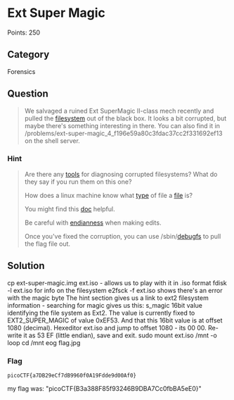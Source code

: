 # Ext Super Magic
Points: 250

## Category
Forensics

## Question
>We salvaged a ruined Ext SuperMagic II-class mech recently and pulled the [filesystem](files/ext-super-magic.img) out of the black box. It looks a bit corrupted, but maybe there's something interesting in there. You can also find it in /problems/ext-super-magic_4_f196e59a80c3fdac37cc2f331692ef13 on the shell server. 

### Hint
>Are there any [tools](https://en.wikipedia.org/wiki/Fsck) for diagnosing corrupted filesystems? What do they say if you run them on this one?
>
>How does a linux machine know what [type](https://www.garykessler.net/library/file_sigs.html) of file a [file](https://linux.die.net/man/1/file) is?
>
>You might find this [doc](http://www.nongnu.org/ext2-doc/ext2.html) helpful.
>
>Be careful with [endianness](https://en.wikipedia.org/wiki/Endianness) when making edits.
>
>Once you've fixed the corruption, you can use /sbin/[debugfs](https://linux.die.net/man/8/debugfs) to pull the flag file out.

## Solution
cp ext-super-magic.img ext.iso - allows us to play with it in .iso format
fdisk -l ext.iso for info on the filesystem
e2fsck -f ext.iso  shows there's an error with the magic byte
The hint section gives us a link to ext2 filesystem information - searching for magic gives us this:
s_magic
16bit value identifying the file system as Ext2. The value is currently fixed to EXT2_SUPER_MAGIC of value 0xEF53. 
And that this 16bit value is at offset 1080 (decimal).
Hexeditor ext.iso and jump to offset 1080 - its 00 00.
Re-write it as 53 EF (little endian), save and exit.
sudo mount ext.iso /mnt -o loop
cd /mnt
eog flag.jpg


### Flag
`picoCTF{a7DB29eCf7dB9960f0A19Fdde9d00Af0}`

my flag was:
"picoCTF{B3a388F85f93246B9DBA7Cc0fbBA5eE0}"
